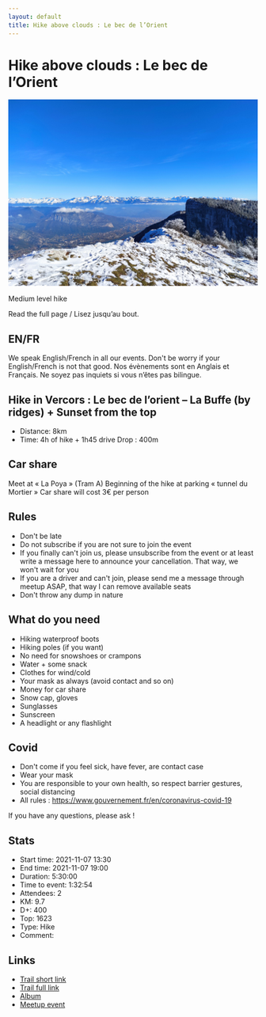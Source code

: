 ```yaml
---
layout: default
title: Hike above clouds : Le bec de l’Orient
---
```


# Hike above clouds : Le bec de l’Orient

![2021-11-07-orient](../img/orig/2021-11-07-orient.jpg)

Medium level hike

Read the full page / Lisez jusqu’au bout.

##  EN/FR 
We speak English/French in all our events. Don't be worry if your English/French is not that good. Nos évènements sont en Anglais et Français. Ne soyez pas inquiets si vous n’êtes pas bilingue.

##  Hike in Vercors : Le bec de l’orient – La Buffe (by ridges) + Sunset from the top 
* Distance: 8km
* Time: 4h of hike + 1h45 drive
Drop : 400m

##  Car share 
Meet at « La Poya » (Tram A)
Beginning of the hike at parking « tunnel du Mortier »
Car share will cost 3€ per person

##  Rules 
- Don't be late
- Do not subscribe if you are not sure to join the event
- If you finally can't join us, please unsubscribe from the event or at least write a message here to announce your cancellation. That way, we won't wait for you
- If you are a driver and can't join, please send me a message through meetup ASAP, that way I can remove available seats
- Don't throw any dump in nature

##  What do you need 
- Hiking waterproof boots
- Hiking poles (if you want)
- No need for snowshoes or crampons
- Water + some snack
- Clothes for wind/cold
- Your mask as always (avoid contact and so on)
- Money for car share
- Snow cap, gloves
- Sunglasses
- Sunscreen
- A headlight or any flashlight

##  Covid 
- Don't come if you feel sick, have fever, are contact case
- Wear your mask
- You are responsible to your own health, so respect barrier gestures, social distancing
- All rules : https://www.gouvernement.fr/en/coronavirus-covid-19

If you have any questions, please ask !

## Stats

- Start time: 2021-11-07 13:30
- End time: 2021-11-07 19:00
- Duration: 5:30:00
- Time to event: 1:32:54
- Attendees: 2
- KM: 9.7
- D+: 400
- Top: 1623
- Type: Hike
- Comment: 

## Links

- [Trail short link](https://s.42l.fr/UErNPu-C)
- [Trail full link]()
- [Album](https://binnette.github.io/GacImg2021/2021-11-07-Hike-above-clouds-Le-bec-de-lOrient.html)
- [Meetup event](https://www.meetup.com/grenoble-adventure-club-english-french/events/281925413/)
